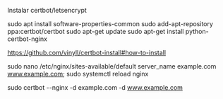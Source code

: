 
Instalar certbot/letsencrypt

sudo apt install software-properties-common
sudo add-apt-repository ppa:certbot/certbot
sudo apt-get update
sudo apt-get install python-certbot-nginx

https://github.com/vinyll/certbot-install#how-to-install

sudo nano /etc/nginx/sites-available/default
  server_name example.com www.example.com;
sudo systemctl reload nginx

sudo certbot --nginx -d example.com -d www.example.com
